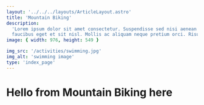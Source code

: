 ```yaml
---
layout: '../../../layouts/ArticleLayout.astro'
title: 'Mountain Biking'
description:
  'Lorem ipsum dolor sit amet consectetur. Suspendisse sed nisi aenean nisl
  faucibus eget et sit nisl. Mollis ac aliquam neque pretium orci. Risus'
image: { width: 976, height: 549 }

img_src: '/activities/swimming.jpg'
img_alt: 'swimming image'
type: 'index_page'
---
```


# Hello from Mountain Biking here
